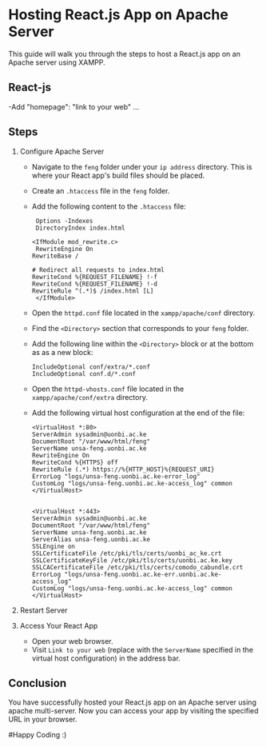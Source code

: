 # Hosting React.js App on Apache Server

This guide will walk you through the steps to host a React.js app on an Apache server using XAMPP.

## React-js

-Add "homepage": "link to your web"
<BrowserRouter basename="/your-folder-path">
  ...
</BrowserRouter>


## Steps

1. Configure Apache Server

   - Navigate to the `feng` folder under your `ip address` directory. This is where your React app's build files should be placed.
   - Create an `.htaccess` file in the `feng` folder.
   - Add the following content to the `.htaccess` file:

     ```
      Options -Indexes
      DirectoryIndex index.html

     <IfModule mod_rewrite.c>
      RewriteEngine On
     RewriteBase /

     # Redirect all requests to index.html
     RewriteCond %{REQUEST_FILENAME} !-f
     RewriteCond %{REQUEST_FILENAME} !-d
     RewriteRule ^(.*)$ /index.html [L]
      </IfModule>

     ```

   - Open the `httpd.conf` file located in the `xampp/apache/conf` directory.
   - Find the `<Directory>` section that corresponds to your `feng` folder.
   - Add the following line within the `<Directory>` block or at the bottom as as a new block:

     ```
     IncludeOptional conf/extra/*.conf
     IncludeOptional conf.d/*.conf
     ```

   - Open the `httpd-vhosts.conf` file located in the `xampp/apache/conf/extra` directory.
   - Add the following virtual host configuration at the end of the file:

     ```
     <VirtualHost *:80>
     ServerAdmin sysadmin@uonbi.ac.ke
     DocumentRoot "/var/www/html/feng"
     ServerName unsa-feng.uonbi.ac.ke
     RewriteEngine On
     RewriteCond %{HTTPS} off
     RewriteRule (.*) https://%{HTTP_HOST}%{REQUEST_URI}
     ErrorLog "logs/unsa-feng.uonbi.ac.ke-error_log"
     CustomLog "logs/unsa-feng.uonbi.ac.ke-access_log" common
     </VirtualHost>


     <VirtualHost *:443>
     ServerAdmin sysadmin@uonbi.ac.ke
     DocumentRoot "/var/www/html/feng"
     ServerName unsa-feng.uonbi.ac.ke
     ServerAlias unsa-feng.uonbi.ac.ke
     SSLEngine on
     SSLCertificateFile /etc/pki/tls/certs/uonbi_ac_ke.crt
     SSLCertificateKeyFile /etc/pki/tls/certs/uonbi.ac.ke.key
     SSLCACertificateFile /etc/pki/tls/certs/comodo_cabundle.crt
     ErrorLog "logs/unsa-feng.uonbi.ac.ke-err.uonbi.ac.ke-access_log"
     CustomLog "logs/unsa-feng.uonbi.ac.ke-access_log" common
     </VirtualHost>
     ```

2. Restart Server


3. Access Your React App

   - Open your web browser.
   - Visit `Link to your web` (replace with the `ServerName` specified in the virtual host configuration) in the address bar.

## Conclusion

You have successfully hosted your React.js app on an Apache server using apache multi-server. Now you can access your app by visiting the specified URL in your browser.




#Happy Coding :)
